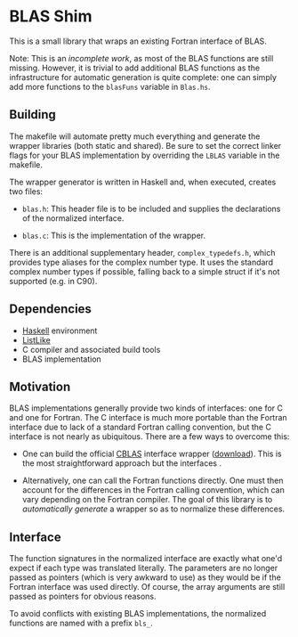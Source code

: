 BLAS Shim
=========

This is a small library that wraps an existing Fortran interface of BLAS.

Note: This is an *incomplete work*, as most of the BLAS functions are still
missing.  However, it is trivial to add additional BLAS functions as the
infrastructure for automatic generation is quite complete: one can simply add
more functions to the `blasFuns` variable in `Blas.hs`.

Building
--------

The makefile will automate pretty much everything and generate the wrapper
libraries (both static and shared).  Be sure to set the correct linker flags
for your BLAS implementation by overriding the `LBLAS` variable in the makefile.

The wrapper generator is written in Haskell and, when executed, creates two
files:

- `blas.h`: This header file is to be included and supplies the declarations
  of the normalized interface.

- `blas.c`: This is the implementation of the wrapper.

There is an additional supplementary header, `complex_typedefs.h`, which
provides type aliases for the complex number type.  It uses the standard
complex number types if possible, falling back to a simple struct if it's not
supported (e.g. in C90).

Dependencies
------------

  - [Haskell][3] environment
  - [ListLike][4]
  - C compiler and associated build tools
  - BLAS implementation

Motivation
----------

BLAS implementations generally provide two kinds of interfaces: one for C and
one for Fortran.  The C interface is much more portable than the Fortran
interface due to lack of a standard Fortran calling convention, but the C
interface is not nearly as ubiquitous.  There are a few ways to overcome this:

- One can build the official [CBLAS][1] interface wrapper ([download][2]).
  This is the most straightforward approach but the interfaces .

- Alternatively, one can call the Fortran functions directly.  One must then
  account for the differences in the Fortran calling convention, which can
  vary depending on the Fortran compiler.  The goal of this library is to
  *automatically generate* a wrapper so as to normalize these differences.

Interface
---------

The function signatures in the normalized interface are exactly what one'd
expect if each type was translated literally.  The parameters are no longer
passed as pointers (which is very awkward to use) as they would be if the
Fortran interface was used directly.  Of course, the array arguments are still
passed as pointers for obvious reasons.

To avoid conflicts with existing BLAS implementations, the normalized
functions are named with a prefix `bls_`.

[1]: http://netlib.org/blas/blast-forum/cinterface.pdf
[2]: http://netlib.org/blas/blast-forum/cblas.tgz
[3]: http://haskell.org
[4]: https://hackage.haskell.org/package/ListLike
